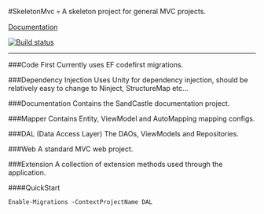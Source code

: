 #SkeletonMvc :skull:
A skeleton project for general MVC projects.

[Documentation](http://mcnultyyy.github.io/SkeletonMvc "SkeletonMvc Documentation")

[![Build status](https://ci.appveyor.com/api/projects/status/95cde753hdyvnkvu?svg=true)](https://ci.appveyor.com/project/william/skeletonmvc)

---

###Code First
Currently uses EF codefirst migrations.

###Dependency Injection
Uses Unity for dependency injection, should be relatively easy to change to Ninject, StructureMap etc...

###Documentation
Contains the SandCastle documentation project.

###Mapper
Contains Entity, ViewModel and AutoMapping mapping configs.

###DAL (Data Access Layer)
The DAOs, ViewModels and Repositories.

###Web
A standard MVC web project.

###Extension
A collection of extension methods used through the application.
  
  
  
  
####QuickStart
```
Enable-Migrations -ContextProjectName DAL
```
